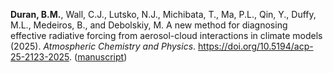 <!--
---
title: "Paper Title Number 1"
collection: publications
permalink: /publication/2009-10-01-paper-title-number-1
excerpt: 'This paper is about the number 1. The number 2 is left for future work.'
date: 2009-10-01
venue: 'Journal 1'
paperurl: 'http://academicpages.github.io/files/paper1.pdf'
citation: 'Your Name, You. (2009). &quot;Paper Title Number 1.&quot; <i>Journal 1</i>. 1(1).'
---
This paper is about the number 1. The number 2 is left for future work.

[Download paper here](http://academicpages.github.io/files/paper1.pdf)

Recommended citation: Your Name, You. (2009). "Paper Title Number 1." <i>Journal 1</i>. 1(1).

-->

**Duran, B.M.**, Wall, C.J., Lutsko, N.J., Michibata, T., Ma, P.L., Qin, Y., Duffy, M.L., Medeiros, B., and Debolskiy, M. A new method for diagnosing effective radiative forcing from aerosol-cloud interactions in climate models (2025). *Atmospheric Chemistry and Physics*. https://doi.org/10.5194/acp-25-2123-2025. ([manuscript](https://acp.copernicus.org/articles/25/2123/2025/))
